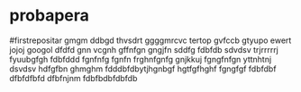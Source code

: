 # probapera
#firstrepositar
gmgm
ddbgd
thvsdrt
ggggmrcvc
tertop
gvfccb
gtyupo
ewert
jojoj
googol
dfdfd
gnn vcgnh
gffnfgn
gngjfn
sddfg
fdbfdb
sdvdsv
trjrrrrrj
fyuubgfgh
fdbfddd
fgnfnfg
fgnfn
frghnfgnfg
gnjkkuj
fgngfnfgn
yttnhtnj
dsvdsv
hdfgfbn
ghmghm
fdddbfdbytjhgnbgf
hgtfgfhghf
fgngfgf
fdbfdbf
dfbfdfbfd
dfbfnjnm
fdbfbdbfdbfdb
